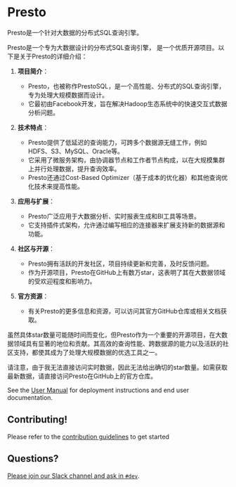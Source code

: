 # Presto

Presto是一个针对大数据的分布式SQL查询引擎。


Presto是一个专为大数据设计的分布式SQL查询引擎， 是一个优质开源项目。以下是关于Presto的详细介绍：

1. **项目简介**：
   - Presto，也被称作PrestoSQL，是一个高性能、分布式的SQL查询引擎，专为处理大规模数据而设计。
   - 它最初由Facebook开发，旨在解决Hadoop生态系统中的快速交互式数据分析问题。

2. **技术特点**：
   - Presto提供了低延迟的查询能力，可跨多个数据源无缝工作，例如HDFS、S3、MySQL、Oracle等。
   - 它采用了微服务架构，由协调器节点和工作者节点构成，以在大规模集群上并行处理数据，提升查询效率。
   - Presto还通过Cost-Based Optimizer（基于成本的优化器）和其他查询优化技术来提高性能。

3. **应用与扩展**：
   - Presto广泛应用于大数据分析、实时报表生成和BI工具等场景。
   - 它支持插件式架构，允许通过编写相应的连接器来扩展支持新的数据源和功能。

4. **社区与开源**：
   - Presto拥有活跃的开发社区，项目持续更新和完善，及时反馈问题。
   - 作为开源项目，Presto在GitHub上有数万star，这表明了其在大数据领域的受欢迎程度和影响力。

5. **官方资源**：
   - 有关Presto的更多信息和资源，可以访问其官方GitHub仓库或相关文档获取。

虽然具体star数量可能随时间而变化，但Presto作为一个重要的开源项目，在大数据领域具有显著的地位和贡献。其高效的查询性能、跨数据源的能力以及活跃的社区支持，都使其成为了处理大规模数据的优选工具之一。

请注意，由于我无法直接访问实时数据，因此无法给出确切的star数量。如需获取最新数据，请直接访问Presto在GitHub上的官方仓库。



See the [User Manual](https://prestodb.github.io/docs/current/) for deployment instructions and end user documentation.

## Contributing!

Please refer to the [contribution guidelines](https://github.com/prestodb/presto/blob/master/CONTRIBUTING.md) to get started

## Questions?

[Please join our Slack channel and ask in `#dev`](https://communityinviter.com/apps/prestodb/prestodb).
